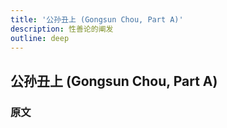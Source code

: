 ```yaml
---
title: '公孙丑上 (Gongsun Chou, Part A)'
description: 性善论的阐发
outline: deep
---
```


## 公孙丑上 (Gongsun Chou, Part A)

### 原文

